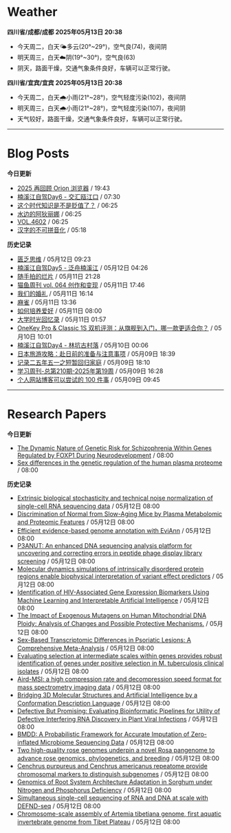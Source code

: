 # Weather
<!--qweather:start-->
**四川省/成都/成都 2025年05月13日 20:38**
- 今天周二，白天🌤️多云(20°~29°)，空气良(74)，夜间阴
- 明天周三，白天☁️阴(19°~30°)，空气良(63)
- 阴天，路面干燥，交通气象条件良好，车辆可以正常行驶。

**四川省/宜宾/宜宾 2025年05月13日 20:38**
- 今天周二，白天🌧️小雨(21°~28°)，空气轻度污染(102)，夜间阴
- 明天周三，白天🌧️小雨(21°~28°)，空气轻度污染(107)，夜间阴
- 天气较好，路面干燥，交通气象条件良好，车辆可以正常行驶。
<!--qweather:end-->
---
# Blog Posts
<!--rss-blogs:start-->
**今日更新**
- [2025 再回顾 Orion 浏览器](https://anotherdayu.com/2025/6953/) / 19:43
- [楠溪江自驾Day6 - 交汇瓯江口](https://blog.ops-coffee.cn/r/city-china-zhejiang-wenzhou-yongjia-nanxijiang-06.html) / 07:30
- [这个时代知识是不是贬值了？](http://m.wufazhuce.com/question/4363) / 06:25
- [水边的阿狄丽娜](http://m.wufazhuce.com/article/6791) / 06:25
- [VOL.4602](http://m.wufazhuce.com/one/4753) / 06:25
- [汉字的不可拼音化](https://justgoidea.com/the-impossibility-of-pinyin-for-chinese-characters/) / 05:18

**历史记录**
- [匮乏思维](https://blog.douchi.space/scarcity-mindset/) / 05月12日 09:23
- [楠溪江自驾Day5 - 泛舟楠溪江](https://blog.ops-coffee.cn/r/city-china-zhejiang-wenzhou-yongjia-nanxijiang-05.html) / 05月12日 04:26
- [随手拍的烂片](https://innei.in/notes/191) / 05月11日 21:28
- [猫鱼周刊 vol. 064 创作和变现](https://ameow.xyz/archives/weekly-064) / 05月11日 17:46
- [我们的婚礼](https://www.skyue.com/25051116.html) / 05月11日 16:14
- [麻雀](https://www.xiangshitan.com/post/3401.html) / 05月11日 13:36
- [如何培养爱好](https://yufree.cn/cn/2025/05/11/how-to-enjoy-life/) / 05月11日 08:00
- [大学时光回忆录](https://innei.in/notes/190) / 05月11日 01:57
- [OneKey Pro & Classic 1S 双机评测：从旗舰到入门，哪一款更适合你？](https://song.al/onekey) / 05月10日 10:01
- [楠溪江自驾Day4 - 林坑古村落](https://blog.ops-coffee.cn/r/city-china-zhejiang-wenzhou-yongjia-nanxijiang-04.html) / 05月10日 00:06
- [日本旅游攻略：赴日前的准备与注意事项](https://song.al/japantravel) / 05月09日 18:39
- [记录二五年五一之短暂回归家庭](https://wiki.eryajf.net/pages/ad1f6b/) / 05月09日 18:10
- [学习周刊-总第210期-2025年第19周](https://wiki.eryajf.net/pages/ff011f/) / 05月09日 16:28
- [个人网站博客可以尝试的 100 件事](https://anotherdayu.com/2025/6940/) / 05月09日 09:45
<!--rss-blogs:end-->
---
# Research Papers
<!--rss-papers:start-->
**今日更新**
- [The Dynamic Nature of Genetic Risk for Schizophrenia Within Genes Regulated by FOXP1 During Neurodevelopment](https://www.biorxiv.org/content/10.1101/2025.05.12.653444v1?rss=1) / 08:00
- [Sex differences in the genetic regulation of the human plasma proteome](https://www.nature.com/articles/s41467-025-59034-4) / 08:00

**历史记录**
- [Extrinsic biological stochasticity and technical noise normalization of single-cell RNA sequencing data](https://www.biorxiv.org/content/10.1101/2025.05.11.653373v1?rss=1) / 05月12日 08:00
- [Discrimination of Normal from Slow-Aging Mice by Plasma Metabolomic and Proteomic Features](https://www.biorxiv.org/content/10.1101/2025.05.11.651908v1?rss=1) / 05月12日 08:00
- [Efficient evidence-based genome annotation with EviAnn](https://www.biorxiv.org/content/10.1101/2025.05.07.652745v1?rss=1) / 05月12日 08:00
- [P3ANUT: An enhanced DNA sequencing analysis platform for uncovering and correcting errors in peptide phage display library screening](https://www.biorxiv.org/content/10.1101/2025.05.12.648809v1?rss=1) / 05月12日 08:00
- [Molecular dynamics simulations of intrinsically disordered protein regions enable biophysical interpretation of variant effect predictors](https://www.biorxiv.org/content/10.1101/2025.05.07.652723v1?rss=1) / 05月12日 08:00
- [Identification of HIV-Associated Gene Expression Biomarkers Using Machine Learning and Interpretable Artificial Intelligence](https://www.biorxiv.org/content/10.1101/2025.05.08.652807v1?rss=1) / 05月12日 08:00
- [The Impact of Exogenous Mutagens on Human Mitochondrial DNA Ploidy: Analysis of Changes and Possible Protective Mechanisms.](https://www.biorxiv.org/content/10.1101/2025.05.09.648561v1?rss=1) / 05月12日 08:00
- [Sex-Based Transcriptomic Differences in Psoriatic Lesions: A Comprehensive Meta-Analysis](https://www.biorxiv.org/content/10.1101/2025.05.07.652611v1?rss=1) / 05月12日 08:00
- [Evaluating selection at intermediate scales within genes provides robust identification of genes under positive selection in M. tuberculosis clinical isolates](https://www.biorxiv.org/content/10.1101/2025.05.07.652684v1?rss=1) / 05月12日 08:00
- [Aird-MSI: a high compression rate and decompression speed format for mass spectrometry imaging data](https://www.biorxiv.org/content/10.1101/2025.05.07.652785v1?rss=1) / 05月12日 08:00
- [Bridging 3D Molecular Structures and Artificial Intelligence by a Conformation Description Language](https://www.biorxiv.org/content/10.1101/2025.05.07.652440v1?rss=1) / 05月12日 08:00
- [Defective But Promising: Evaluating Bioinformatic Pipelines for Utility of Defective Interfering RNA Discovery in Plant Viral Infections](https://www.biorxiv.org/content/10.1101/2025.05.09.653214v1?rss=1) / 05月12日 08:00
- [BMDD: A Probabilistic Framework for Accurate Imputation of Zero-inflated Microbiome Sequencing Data](https://www.biorxiv.org/content/10.1101/2025.05.08.652808v1?rss=1) / 05月12日 08:00
- [Two high-quality rose genomes underpin a novel Rosa pangenome to advance rose genomics, phylogenetics, and breeding](https://www.biorxiv.org/content/10.1101/2025.05.07.652600v1?rss=1) / 05月12日 08:00
- [Cenchrus purpureus and Cenchrus americanus repeatome provide chromosomal markers to distinguish subgenomes](https://www.biorxiv.org/content/10.1101/2025.05.10.652685v1?rss=1) / 05月12日 08:00
- [Genomics of Root System Architecture Adaptation in Sorghum under Nitrogen and Phosphorus Deficiency](https://www.biorxiv.org/content/10.1101/2025.05.07.652720v1?rss=1) / 05月12日 08:00
- [Simultaneous single-cell sequencing of RNA and DNA at scale with DEFND-seq](https://www.nature.com/articles/s41576-025-00853-y) / 05月12日 08:00
- [Chromosome-scale assembly of Artemia tibetiana genome, first aquatic invertebrate genome from Tibet Plateau](https://www.nature.com/articles/s41597-025-05136-z) / 05月12日 08:00
<!--rss-papers:end-->

